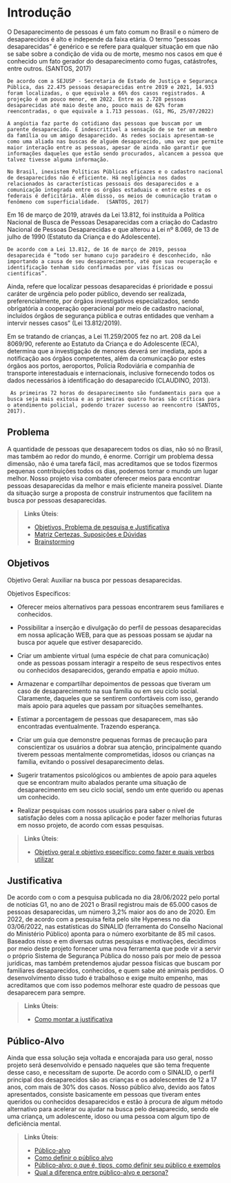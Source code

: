 # Introdução
O Desaparecimento de pessoas é um fato comum no Brasil e o número de desaparecidos é alto e independe da faixa etária. O termo “pessoas desaparecidas” é genérico e se refere para qualquer situação em que não se sabe sobre a condição de vida ou de morte, mesmo nos casos em que é conhecido um fato gerador do desaparecimento como fugas, catástrofes, entre outros. (SANTOS, 2017)  

 	De acordo com a SEJUSP - Secretaria de Estado de Justiça e Segurança Pública, das 22.475 pessoas desaparecidas entre 2019 e 2021, 14.933 foram localizadas, o que equivale a 66% dos casos registrados. A projeção é um pouco menor, em 2022. Entre as 2.728 pessoas desaparecidas até maio deste ano, pouco mais de 62% foram reencontradas, o que equivale a 1.713 pessoas. (G1, MG, 25/07/2022)  

 	A angústia faz parte do cotidiano das pessoas que buscam por um parente desaparecido. É indescritível a sensação de se ter um membro da família ou um amigo desaparecido. As redes sociais apresentam-se como uma aliada nas buscas de alguém desaparecido, uma vez que permite maior interação entre as pessoas, apesar de ainda não garantir que informações daqueles que estão sendo procurados, alcancem a pessoa que talvez tivesse alguma informação. 

 	No Brasil, inexistem Políticas Públicas eficazes e o cadastro nacional de desaparecidos não é eficiente. Há negligência nos dados relacionados às características pessoais dos desaparecidos e a comunicação integrada entre os órgãos estaduais e entre estes e os federais é deficitária. Além disso, os meios de comunicação tratam o fenômeno com superficialidade.  (SANTOS, 2017) 

Em 16 de março de 2019, através da Lei 13.812, foi instituída a Política Nacional de Busca de Pessoas Desaparecidas com a criação do Cadastro Nacional de Pessoas Desaparecidas e que alterou a Lei nº 8.069, de 13 de julho de 1990 (Estatuto da Criança e do Adolescente). 

 	De acordo com a Lei 13.812, de 16 de março de 2019, pessoa desaparecida é “todo ser humano cujo paradeiro é desconhecido, não importando a causa de seu desaparecimento, até que sua recuperação e identificação tenham sido confirmadas por vias físicas ou científicas”.  

Ainda, refere que localizar pessoas desaparecidas é prioridade e possui caráter de urgência pelo poder público, devendo ser realizada, preferencialmente, por órgãos investigativos especializados, sendo obrigatória a cooperação operacional por meio de cadastro nacional, incluídos órgãos de segurança pública e outras entidades que venham a intervir nesses casos” (Lei 13.812/2019). 

Em se tratando de crianças, a Lei 11.259/2005 fez no art. 208 da Lei 8069/90, referente ao Estatuto da Criança e do Adolescente (ECA), determina que a investigação de menores deverá ser imediata, após a notificação aos órgãos competentes, além da comunicação por estes órgãos aos portos, aeroportos, Polícia Rodoviária e companhia de transporte interestaduais e internacionais, inclusive fornecendo todos os dados necessários à identificação do desaparecido (CLAUDINO, 2013). 

 	 As primeiras 72 horas do desaparecimento são fundamentais para que a busca seja mais exitosa e as primeiras quatro horas são críticas para o atendimento policial, podendo trazer sucesso ao reencontro (SANTOS, 2017). 

## Problema
A quantidade de pessoas que desaparecem todos os dias, não só no Brasil, mas também ao redor do mundo, é enorme. Corrigir um problema dessa dimensão, não é uma tarefa fácil, mas acreditamos que se todos fizermos pequenas contribuições todos os dias, podemos tornar o mundo um lugar melhor. Nosso projeto visa combater oferecer meios para encontrar pessoas desaparecidas da melhor e mais eficiente maneira possível. Diante da situação surge a proposta de construir instrumentos que facilitem na busca por pessoas desaparecidas. 

> **Links Úteis**:
> - [Objetivos, Problema de pesquisa e Justificativa](https://medium.com/@versioparole/objetivos-problema-de-pesquisa-e-justificativa-c98c8233b9c3)
> - [Matriz Certezas, Suposições e Dúvidas](https://medium.com/educa%C3%A7%C3%A3o-fora-da-caixa/matriz-certezas-suposi%C3%A7%C3%B5es-e-d%C3%BAvidas-fa2263633655)
> - [Brainstorming](https://www.euax.com.br/2018/09/brainstorming/)

## Objetivos
   Objetivo Geral: Auxiliar na busca por pessoas desaparecidas. 

   Objetivos Específicos: 

   - Oferecer meios alternativos para pessoas encontrarem seus familiares e conhecidos. 

   - Possibilitar a inserção e divulgação do perfil de pessoas desaparecidas em nossa aplicação WEB, para que as pessoas possam se ajudar na busca por aquele que estiver desaparecido. 

   - Criar um ambiente virtual (uma espécie de chat para comunicação) onde as pessoas possam interagir a respeito de seus respectivos entes ou conhecidos desaparecidos, gerando empatia e apoio mútuo. 

   - Armazenar e compartilhar depoimentos de pessoas que tiveram um caso de desaparecimento na sua família ou em seu ciclo social. Claramente, daqueles que se sentirem confortáveis com isso, gerando mais apoio para aqueles que passam por situações semelhantes. 

   - Estimar a porcentagem de pessoas que desaparecem, mas são encontradas eventualmente. Trazendo esperança. 

   - Criar um guia que demonstre pequenas formas de precaução para conscientizar os usuários a dobrar sua atenção, principalmente quando tiverem pessoas mentalmente comprometidas, idosos ou crianças na família, evitando o possível desaparecimento delas. 

   - Sugerir tratamentos psicológicos ou ambientes de apoio para aqueles que se encontram muito abalados perante uma situação de desaparecimento em seu ciclo social, sendo um ente querido ou apenas um conhecido. 

   - Realizar pesquisas com nossos usuários para saber o nível de satisfação deles com a nossa aplicação e poder fazer melhorias futuras em nosso projeto, de acordo com essas pesquisas. 
 
> **Links Úteis**:
> - [Objetivo geral e objetivo específico: como fazer e quais verbos utilizar](https://blog.mettzer.com/diferenca-entre-objetivo-geral-e-objetivo-especifico/)

## Justificativa
De acordo com o com a pesquisa publicada no dia 28/06/2022 pelo portal de notícias G1, no ano de 2021 o Brasil registrou mais de 65.000 casos de pessoas desaparecidas, um número 3,2% maior aos do ano de 2020. Em 2022, de acordo com a pesquisa feita pelo site Hypeness no dia 03/06/2022, nas estatísticas do SINALID (ferramenta do Conselho Nacional do Ministério Público) aponta para o número exorbitante de 85 mil casos. Baseados nisso e em diversas outras pesquisas e motivações, decidimos por meio deste projeto fornecer uma nova ferramenta que pode vir a servir o próprio Sistema de Segurança Pública do nosso país por meio de pessoa jurídicas, mas também pretendemos ajudar pessoa físicas que buscam por familiares desaparecidos, conhecidos, e quem sabe até animais perdidos. O desenvolvimento disso tudo é trabalhoso e exige muito empenho, mas acreditamos que com isso podemos melhorar este quadro de pessoas que desaparecem para sempre. 

> **Links Úteis**:
> - [Como montar a justificativa](https://guiadamonografia.com.br/como-montar-justificativa-do-tcc/)

## Público-Alvo

Ainda que essa solução seja voltada e encorajada para uso geral, nosso projeto será desenvolvido e pensado naqueles que são tema frequente desse caso, e necessitam de suporte. De acordo com o SINALID, o perfil principal dos desaparecidos são as crianças e os adolescentes de 12 a 17 anos, com mais de 30% dos casos. Nosso público alvo, devido aos fatos apresentados, consiste basicamente em pessoas que tiveram entes queridos ou conhecidos desaparecidos e estão à procura de algum método alternativo para acelerar ou ajudar na busca pelo desaparecido, sendo ele uma criança, um adolescente, idoso ou uma pessoa com algum tipo de deficiência mental. 

> **Links Úteis**:
> - [Público-alvo](https://blog.hotmart.com/pt-br/publico-alvo/)
> - [Como definir o público alvo](https://exame.com/pme/5-dicas-essenciais-para-definir-o-publico-alvo-do-seu-negocio/)
> - [Público-alvo: o que é, tipos, como definir seu público e exemplos](https://klickpages.com.br/blog/publico-alvo-o-que-e/)
> - [Qual a diferença entre público-alvo e persona?](https://rockcontent.com/blog/diferenca-publico-alvo-e-persona/)
